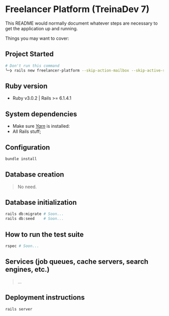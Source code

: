# Freelancer Platform (TreinaDev 7)

This README would normally document whatever steps are necessary to get the
application up and running.

Things you may want to cover:

## Project Started

```sh
# Don't run this command
╰─❯ rails new freelancer-platform --skip-action-mailbox --skip-active-storage --skip-action-cable
```

## Ruby version

- Ruby v3.0.2 | Rails >= 6.1.4.1

## System dependencies

- Make sure [_Yarn_](https://classic.yarnpkg.com/lang/en/docs/install/#windows-stable) is installed:
- All Rails stuff;

## Configuration

```sh
bundle install
```

## Database creation

> No need.

## Database initialization

```sh
rails db:migrate # Soon...
rails db:seed    # Soon...
```

## How to run the test suite

```sh
rspec # Soon...
```

## Services (job queues, cache servers, search engines, etc.)

> ...

## Deployment instructions

```sh
rails server
```
